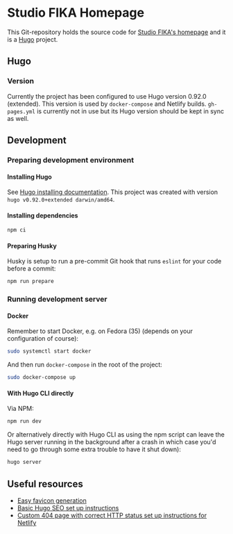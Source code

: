 # Studio FIKA Homepage

This Git-repository holds the source code for
[Studio FIKA's homepage](https://studiofika.fi/) and it is a
[Hugo](https://gohugo.io/) project.

## Hugo

### Version

Currently the project has been configured to use Hugo version 0.92.0 (extended). This version is used by `docker-compose` and Netlify builds. `gh-pages.yml` is currently not in use but its Hugo version should be kept in sync as well.

## Development

### Preparing development environment

#### Installing Hugo

See
[Hugo installing documentation](https://gohugo.io/getting-started/installing/).
This project was created with version `hugo v0.92.0+extended darwin/amd64`.

#### Installing dependencies

```sh
npm ci
```

#### Preparing Husky

Husky is setup to run a pre-commit Git hook that runs `eslint` for your code
before a commit:

```sh
npm run prepare
```

### Running development server

#### Docker

Remember to start Docker, e.g. on Fedora (35) (depends on your configuration of course):

```sh
sudo systemctl start docker
```

And then run `docker-compose` in the root of the project:

```sh
sudo docker-compose up
```

#### With Hugo CLI directly

Via NPM:

```sh
npm run dev
```

Or alternatively directly with Hugo CLI as using the npm script can leave the
Hugo server running in the background after a crash in which case you'd need to
go through some extra trouble to have it shut down):

```sh
hugo server
```

## Useful resources

- [Easy favicon generation](https://favicon.io/favicon-generator/)
- [Basic Hugo SEO set up instructions](https://moonbooth.com/hugo/seo/)
- [Custom 404 page with correct HTTP status set up instructions for Netlify](https://moonbooth.com/hugo/custom-404/)
